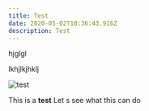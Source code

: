 ```yaml
---
title: Test
date: 2020-05-02T10:36:43.916Z
description: Test
---
```



hjglgl

lkhjlkjhklj

![test](/img/black-leather-strap-silver-chronograph-watch-125779.jpg "test")

This is a **test**  Let s see what this can do